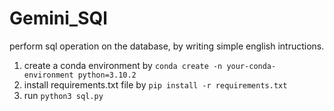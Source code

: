 # Gemini_SQl
perform sql operation on the database, by writing simple english intructions.

1. create a conda environment by `conda create -n your-conda-environment python=3.10.2`
2. install requirements.txt file by `pip install -r requirements.txt`
3. run `python3 sql.py`
